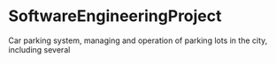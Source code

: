 # SoftwareEngineeringProject
Car parking system, managing and operation of parking lots in the city, including several
